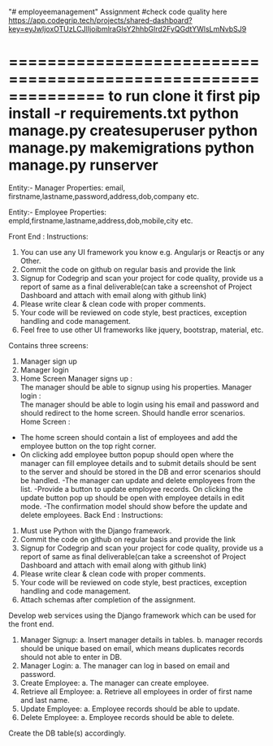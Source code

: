 "# employeemanagement"
Assignment
#check code quality here https://app.codegrip.tech/projects/shared-dashboard?key=eyJwIjoxOTUzLCJlIjoibmlraGlsY2hhbGlrd2FyQGdtYWlsLmNvbSJ9

==============================================================
to run
clone it first
pip install -r requirements.txt
python manage.py createsuperuser
python manage.py makemigrations
python manage.py runserver
===============================================================
Entity:- Manager
Properties: email, firstname,lastname,password,address,dob,company etc.

Entity:- Employee
Properties: empId,firstname,lastname,address,dob,mobile,city etc.

Front End :
Instructions:

1. You can use any UI framework you know e.g. Angularjs or Reactjs or any Other.
2. Commit the code on github on regular basis and provide the link
3. Signup for Codegrip and scan your project for code quality, provide us a report of same as a final deliverable(can take a screenshot of Project Dashboard and attach with email along with github link)
4. Please write clear & clean code with proper comments.
5. Your code will be reviewed on code style, best practices, exception handling and code management.
6. Feel free to use other UI frameworks like jquery, bootstrap, material, etc.

Contains three screens:

1. Manager sign up
2. Manager login
3. Home Screen
   Manager signs up :  
    The manager should be able to signup using his properties.
   Manager login :  
    The manager should be able to login using his email and password and should redirect to the home screen. Should handle error scenarios.
   Home Screen :

- The home screen should contain a list of employees and add the employee button on the top right corner.
- On clicking add employee button popup should open where the manager can fill employee details and to submit details should be sent to the server and should be stored in the DB and error scenarios should be handled.
  -The manager can update and delete employees from the list.
  -Provide a button to update employee records. On clicking the update button pop up should be open with employee details in edit mode.
  -The confirmation model should show before the update and delete employees.
  Back End :
  Instructions:

1. Must use Python with the Django framework.
2. Commit the code on github on regular basis and provide the link
3. Signup for Codegrip and scan your project for code quality, provide us a report of same as final deliverable(can take a screenshot of Project Dashboard and attach with email along with github link)
4. Please write clear & clean code with proper comments.
5. Your code will be reviewed on code style, best practices, exception handling and code management.
6. Attach schemas after completion of the assignment.

Develop web services using the Django framework which can be used for the front end.

1. Manager Signup:
   a. Insert manager details in tables.
   b. manager records should be unique based on email, which means duplicates records should not able to enter in DB.
2. Manager Login:
   a. The manager can log in based on email and password.
3. Create Employee:
   a. The manager can create employee.
4. Retrieve all Employee:
   a. Retrieve all employees in order of first name and last name.
5. Update Employee:
   a. Employee records should be able to update.
6. Delete Employee:
   a. Employee records should be able to delete.

Create the DB table(s) accordingly.
